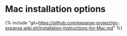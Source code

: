 # Mac installation options

{% include "git+https://github.com/expanse-project/go-expanse.wiki.git/Installation-Instructions-for-Mac.md" %}